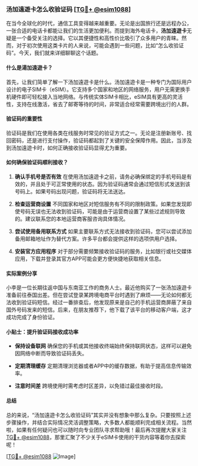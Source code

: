 ### 汤加遠遊卡怎么收验证码 [[TG💪+ @esim1088](https://t.me/s/esim1088)]

在当今全球化的时代，通信工具变得越来越重要。无论是出国旅行还是远程办公，一张合适的电话卡都能让我们的生活更加便利。而提到海外电话卡，**汤加遠遊卡**无疑是一个备受关注的选择。它以其便捷性和高性价比吸引了众多用户的青睐。然而，对于初次使用这类卡片的人来说，可能会遇到一些问题，比如“怎么收验证码”。今天，我们就来详细聊聊这个话题。

#### 什么是湯加遠遊卡？

首先，让我们简单了解一下汤加遠遊卡是什么。汤加遠遊卡是一种专门为国际用户设计的电子SIM卡（eSIM）。它支持多个国家和地区的网络服务，用户无需更换手机硬件即可轻松接入当地网络。与传统实体SIM卡相比，eSIM具有更高的灵活性，支持在线激活，省去了邮寄等待的时间，非常适合经常需要跨境出行的人群。

#### 验证码的重要性

验证码是我们在使用各类在线服务时常见的验证方式之一。无论是注册新账号、找回密码，还是进行支付操作，验证码都起到了关键的安全保障作用。因此，当涉及到汤加遠遊卡时，如何正确接收验证码显得尤为重要。

#### 如何确保验证码顺利接收？

1. **确认手机号是否有效**
   在使用汤加遠遊卡之前，请务必确保绑定的手机号码是有效的，并且处于可正常使用的状态。因为验证码通常会通过短信形式发送到该号码上。如果号码出现问题，验证码将无法送达。

2. **检查运营商设置**
   不同国家和地区对短信服务有不同的限制政策。如果您发现即使号码无误也无法收到验证码，可能是由于运营商设置了某些过滤规则导致的。建议联系您的本地运营商客服咨询具体情况。

3. **尝试使用备用联系方式**
   如果主要联系方式无法接收到验证码，您可以尝试添加备用邮箱地址作为替代方案。许多平台都会提供这样的选项供用户选择。

4. **安装官方应用程序**
   对于部分需要频繁接收验证码的服务，比如银行或社交媒体应用，下载并登录其官方APP可能会更方便快捷地获取相关信息。

#### 实际案例分享

小李是一位长期往返中国与东南亚工作的商务人士。最近他购买了一张汤加遠遊卡准备前往泰国出差。但在尝试登录某跨境电商平台时遇到了麻烦——无论如何都无法收到验证码短信。经过一番排查后，他发现原来是自己的手机运营商屏蔽了来自国外号码发来的短信。后来，在朋友推荐下，他下载了该平台的移动客户端，这才成功完成了身份验证。

#### 小贴士：提升验证码接收成功率

- **保持设备联网**
  确保您的手机或其他接收终端始终保持联网状态，这样可以避免因网络中断而导致验证码丢失。
  
- **定期清理缓存**
  定期清理浏览器或者APP中的缓存数据，有助于提高信息传输效率。
  
- **注意时间差**
  跨境使用时需考虑时区差异，以免错过最佳接收时段。

#### 总结

总的来说，“汤加遠遊卡怎么收验证码”其实并没有想象中那么复杂。只要按照上述步骤操作，并结合实际情况灵活调整策略，大多数人都能顺利完成相关流程。当然啦，如果有任何疑问也可以随时向专业团队寻求帮助哦！最后再次提醒大家关注[TG💪+ @esim1088](https://t.me/s/esim1088)，那里汇聚了不少关于eSIM卡使用的干货内容等着你去探索呢！

[[TG💪+ @esim1088](https://t.me/s/esim1088) ![Image](https://i.postimg.cc/4NQfJmqS/Snipaste-2025-05-13-00-14-12.png)]